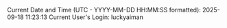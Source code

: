 Current Date and Time (UTC - YYYY-MM-DD HH:MM:SS formatted): 2025-09-18 11:23:13
Current User's Login: luckyaiman
